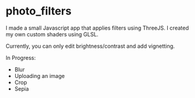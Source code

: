 photo_filters
============

I made a small Javascript app that applies filters using ThreeJS. I created my own custom shaders using GLSL.

Currently, you can only edit brightness/contrast and add vignetting.

In Progress:
* Blur
* Uploading an image
* Crop
* Sepia 
